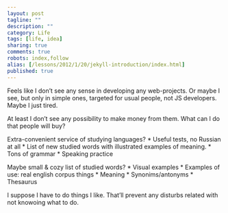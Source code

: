 ```yaml
---
layout: post
tagline: ""
description: ""
category: Life
tags: [life, idea]
sharing: true
comments: true
robots: index,follow
alias: [/lessons/2012/1/20/jekyll-introduction/index.html]
published: true
---
```


Feels like I don’t see any sense in developing any web-projects.
Or maybe I see, but only in simple ones, targeted for usual people, not JS developers. Maybe I just tired.

At least I don’t see any possibility to make money from them. What can I do that people will buy?

Extra-convenient service of studying languages?
 	* Useful tests, no Russian at all
 	* List of new studied words with illustrated examples of meaning.
 	* Tons of grammar
 	* Speaking practice

Maybe small & cozy list of studied words?
	* Visual examples
	* Examples of use: real english corpus things
	* Meaning
	* Synonims/antonyms
	* Thesaurus

I suppose I have to do things I like. That’ll prevent any disturbs related with not knowoing what to do.